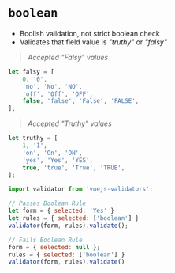 # `boolean`

- Boolish validation, not strict boolean check
- Validates that field value is _"truthy"_ or _"falsy"_

> _Accepted "Falsy" values_
``` js
let falsy = [
    0, '0',
    'no', 'No', 'NO',
    'off', 'Off', 'OFF',
    false, 'false', 'False', 'FALSE',
];
```

> _Accepted "Truthy" values_
``` js
let truthy = [
    1, '1',
    'on', 'On', 'ON',
    'yes', 'Yes', 'YES',
    true, 'true', 'True', 'TRUE',
];
```

```js bash
import validator from 'vuejs-validators';

// Passes Boolean Rule
let form = { selected: 'Yes' }
let rules = { selected: ['boolean'] }
validator(form, rules).validate();

// Fails Boolean Rule
form = { selected: null };
rules = { selected: ['boolean'] }
validator(form, rules).validate()
```
